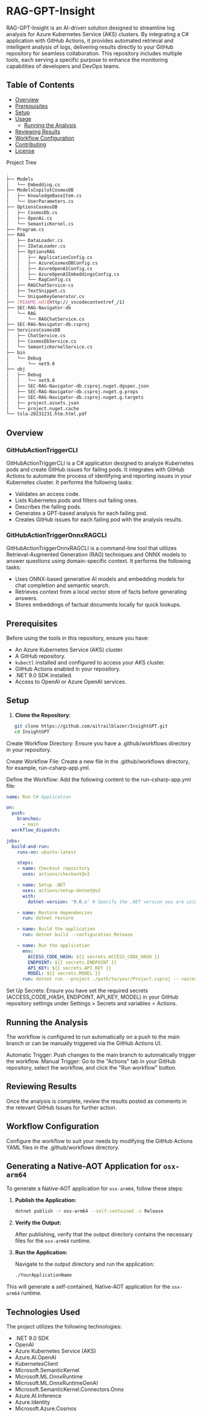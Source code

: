# RAG-GPT-Insight

RAG-GPT-Insight is an AI-driven solution designed to streamline log analysis for Azure Kubernetes Service (AKS) clusters. By integrating a C# application with GitHub Actions, it provides automated retrieval and intelligent analysis of logs, delivering results directly to your GitHub repository for seamless collaboration. This repository includes multiple tools, each serving a specific purpose to enhance the monitoring capabilities of developers and DevOps teams.

## Table of Contents

- [Overview](#overview)
- [Prerequisites](#prerequisites)
- [Setup](#setup)
- [Usage](#usage)
  - [Running the Analysis](#running-the-analysis)
- [Reviewing Results](#reviewing-results)
- [Workflow Configuration](#workflow-configuration)
- [Contributing](#contributing)
- [License](#license)

Project Tree
<!--
This project directory structure represents a .NET application with various components organized into folders. 

- `Models`: Contains the `Embedding.cs` file, which likely defines data models for embeddings.
- `ModelsCopilotCosmosDB`: Contains `KnowledgeBaseItem.cs` and `UserParameters.cs`, which are models related to Cosmos DB.
- `OptionsCosmosDB`: Contains configuration files for Cosmos DB, OpenAI, and Semantic Kernel.
- `Program.cs`: The main entry point of the application.
- `RAG`: Contains data loading services, options configurations, and other related services for the RAG (Retrieval-Augmented Generation) functionality.
- `SEC-RAG-Navigator-db`: Contains the `RAGChatService.cs` file, which is likely a service for chat functionalities.
- `SEC-RAG-Navigator-db.csproj`: The project file for the .NET application.
- `ServicesCosmosDB`: Contains services for chat, Cosmos DB, and Semantic Kernel.
- `bin` and `obj`: Directories for compiled binaries and object files.
- `tsla-20231231.htm.html.pdf`: A PDF file, possibly containing documentation or reports.

Each folder and file serves a specific purpose in the overall architecture of the application, contributing to its functionality and organization.
-->

```bash
.
├── Models
│   └── Embedding.cs
├── ModelsCopilotCosmosDB
│   ├── KnowledgeBaseItem.cs
│   └── UserParameters.cs
├── OptionsCosmosDB
│   ├── CosmosDb.cs
│   ├── OpenAi.cs
│   └── SemanticKernel.cs
├── Program.cs
├── RAG
│   ├── DataLoader.cs
│   ├── IDataLoader.cs
│   ├── OptionsRAG
│   │   ├── ApplicationConfig.cs
│   │   ├── AzureCosmosDBConfig.cs
│   │   ├── AzureOpenAIConfig.cs
│   │   ├── AzureOpenAIEmbeddingsConfig.cs
│   │   └── RagConfig.cs
│   ├── RAGChatService-cs
│   ├── TextSnippet.cs
│   └── UniqueKeyGenerator.cs
├── [README.md](http://_vscodecontentref_/1)
├── SEC-RAG-Navigator-db
│   └── RAG
│       └── RAGChatService.cs
├── SEC-RAG-Navigator-db.csproj
├── ServicesCosmosDB
│   ├── ChatService.cs
│   ├── CosmosDbService.cs
│   └── SemanticKernelService.cs
├── bin
│   └── Debug
│       └── net9.0
├── obj
│   ├── Debug
│   │   └── net9.0
│   ├── SEC-RAG-Navigator-db.csproj.nuget.dgspec.json
│   ├── SEC-RAG-Navigator-db.csproj.nuget.g.props
│   ├── SEC-RAG-Navigator-db.csproj.nuget.g.targets
│   ├── project.assets.json
│   └── project.nuget.cache
└── tsla-20231231.htm.html.pdf

```


## Overview

### GitHubActionTriggerCLI

GitHubActionTriggerCLI is a C# application designed to analyze Kubernetes pods and create GitHub issues for failing pods. It integrates with GitHub Actions to automate the process of identifying and reporting issues in your Kubernetes cluster. It performs the following tasks:
- Validates an access code.
- Lists Kubernetes pods and filters out failing ones.
- Describes the failing pods.
- Generates a GPT-based analysis for each failing pod.
- Creates GitHub issues for each failing pod with the analysis results.

### GitHubActionTriggerOnnxRAGCLI

GitHubActionTriggerOnnxRAGCLI is a command-line tool that utilizes Retrieval-Augmented Generation (RAG) techniques and ONNX models to answer questions using domain-specific context. It performs the following tasks:
- Uses ONNX-based generative AI models and embedding models for chat completion and semantic search.
- Retrieves context from a local vector store of facts before generating answers.
- Stores embeddings of factual documents locally for quick lookups.

## Prerequisites

Before using the tools in this repository, ensure you have:
- An Azure Kubernetes Service (AKS) cluster.
- A GitHub repository.
- `kubectl` installed and configured to access your AKS cluster.
- GitHub Actions enabled in your repository.
- .NET 9.0 SDK installed.
- Access to OpenAI or Azure OpenAI services.

## Setup

1. **Clone the Repository:**

```bash
   git clone https://github.com/aitrailblazer/InsightGPT.git
   cd InsightGPT
```

Create Workflow Directory: Ensure you have a .github/workflows directory in your repository.

Create Workflow File: Create a new file in the .github/workflows directory, for example, run-csharp-app.yml.

Define the Workflow: Add the following content to the run-csharp-app.yml file:

```yaml
name: Run C# Application

on:
  push:
    branches:
      - main
  workflow_dispatch:

jobs:
  build-and-run:
    runs-on: ubuntu-latest

    steps:
    - name: Checkout repository
      uses: actions/checkout@v2

    - name: Setup .NET
      uses: actions/setup-dotnet@v2
      with:
        dotnet-version: '9.0.x' # Specify the .NET version you are using

    - name: Restore dependencies
      run: dotnet restore

    - name: Build the application
      run: dotnet build --configuration Release

    - name: Run the application
      env:
        ACCESS_CODE_HASH: ${{ secrets.ACCESS_CODE_HASH }}
        ENDPOINT: ${{ secrets.ENDPOINT }}
        API_KEY: ${{ secrets.API_KEY }}
        MODEL: ${{ secrets.MODEL }}
      run: dotnet run --project ./path/to/your/Project.csproj -- <accessCode>
```

Set Up Secrets: Ensure you have set the required secrets (ACCESS_CODE_HASH, ENDPOINT, API_KEY, MODEL) in your GitHub repository settings under Settings > Secrets and variables > Actions.

## Running the Analysis

The workflow is configured to run automatically on a push to the main branch or can be manually triggered via the GitHub Actions UI.

Automatic Trigger: Push changes to the main branch to automatically trigger the workflow.
Manual Trigger: Go to the "Actions" tab in your GitHub repository, select the workflow, and click the "Run workflow" button.

## Reviewing Results

Once the analysis is complete, review the results posted as comments in the relevant GitHub Issues for further action.

## Workflow Configuration

Configure the workflow to suit your needs by modifying the GitHub Actions YAML files in the .github/workflows directory.


## Generating a Native-AOT Application for `osx-arm64`

To generate a Native-AOT application for `osx-arm64`, follow these steps:

1. **Publish the Application:**

   ```bash
   dotnet publish -r osx-arm64 --self-contained -c Release
   ```

2. **Verify the Output:**

   After publishing, verify that the output directory contains the necessary files for the `osx-arm64` runtime.

3. **Run the Application:**

   Navigate to the output directory and run the application:

   ```bash
   ./YourApplicationName
   ```

This will generate a self-contained, Native-AOT application for the `osx-arm64` runtime.

## Technologies Used

The project utilizes the following technologies:

- .NET 9.0 SDK
- OpenAI
- Azure Kubernetes Service (AKS)
- Azure.AI.OpenAI
- KubernetesClient
- Microsoft.SemanticKernel
- Microsoft.ML.OnnxRuntime
- Microsoft.ML.OnnxRuntimeGenAI
- Microsoft.SemanticKernel.Connectors.Onnx
- Azure.AI.Inference
- Azure.Identity
- Microsoft.Azure.Cosmos
